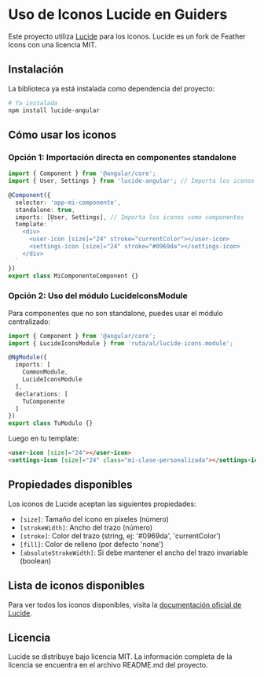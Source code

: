 # Uso de Iconos Lucide en Guiders

Este proyecto utiliza [Lucide](https://lucide.dev/) para los iconos. Lucide es un fork de Feather Icons con una licencia MIT.

## Instalación

La biblioteca ya está instalada como dependencia del proyecto:

```bash
# Ya instalada
npm install lucide-angular
```

## Cómo usar los iconos

### Opción 1: Importación directa en componentes standalone

```typescript
import { Component } from '@angular/core';
import { User, Settings } from 'lucide-angular'; // Importa los iconos que necesites

@Component({
  selector: 'app-mi-componente',
  standalone: true,
  imports: [User, Settings], // Importa los iconos como componentes
  template: `
    <div>
      <user-icon [size]="24" stroke="currentColor"></user-icon>
      <settings-icon [size]="24" stroke="#0969da"></settings-icon>
    </div>
  `
})
export class MiComponenteComponent {}
```

### Opción 2: Uso del módulo LucideIconsModule

Para componentes que no son standalone, puedes usar el módulo centralizado:

```typescript
import { Component } from '@angular/core';
import { LucideIconsModule } from 'ruta/al/lucide-icons.module';

@NgModule({
  imports: [
    CommonModule,
    LucideIconsModule
  ],
  declarations: [
    TuComponente
  ]
})
export class TuModulo {}
```

Luego en tu template:

```html
<user-icon [size]="24"></user-icon>
<settings-icon [size]="24" class="mi-clase-personalizada"></settings-icon>
```

## Propiedades disponibles

Los iconos de Lucide aceptan las siguientes propiedades:

- `[size]`: Tamaño del icono en píxeles (número)
- `[strokeWidth]`: Ancho del trazo (número)
- `[stroke]`: Color del trazo (string, ej: '#0969da', 'currentColor')
- `[fill]`: Color de relleno (por defecto 'none')
- `[absoluteStrokeWidth]`: Si debe mantener el ancho del trazo invariable (boolean)

## Lista de iconos disponibles

Para ver todos los iconos disponibles, visita la [documentación oficial de Lucide](https://lucide.dev/icons/).

## Licencia

Lucide se distribuye bajo licencia MIT. La información completa de la licencia se encuentra en el archivo README.md del proyecto.
